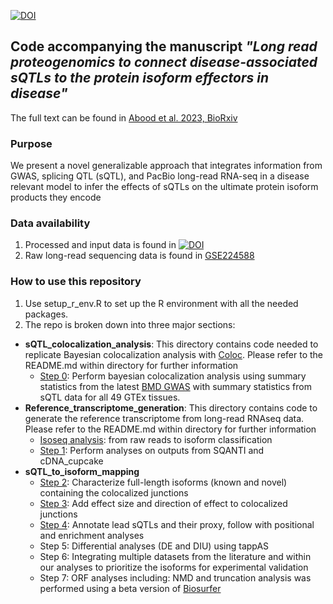 [![DOI](https://zenodo.org/badge/597128359.svg)](https://zenodo.org/badge/latestdoi/597128359)
## Code accompanying the manuscript *"Long read proteogenomics to connect disease-associated sQTLs to the protein isoform effectors in disease"* 

The full text can be found in [Abood et al. 2023, BioRxiv](https://www.biorxiv.org/content/10.1101/2023.03.17.531557v1) 

### Purpose 

We present a novel generalizable approach that integrates information from GWAS, splicing QTL (sQTL), and PacBio long-read RNA-seq in a disease relevant model to infer the effects of sQTLs on the ultimate protein isoform products they encode

### Data availability 
1. Processed and input data is found in [![DOI](https://zenodo.org/badge/DOI/10.5281/zenodo.7603851.svg)](https://doi.org/10.5281/zenodo.7603851)
2. Raw long-read sequencing data is found in [GSE224588](https://www.ncbi.nlm.nih.gov/geo/query/acc.cgi?acc=GSE224588)

### How to use this repository

1. Use setup_r_env.R to set up the R environment with all the needed packages. 
2. The repo is broken down into three major sections: 
  - **sQTL_colocalization_analysis**: This directory contains code needed to replicate Bayesian colocalization analysis with [Coloc](https://journals.plos.org/plosgenetics/article?id=10.1371/journal.pgen.1004383). Please refer to the README.md within directory for further information
    - [Step 0](https://github.com/aa9gj/Bone_proteogenomics_manuscript/tree/main/sQTL_colocalization_analysis/Step0_Colocalization): Perform bayesian colocalization analysis using summary statistics from the latest [BMD GWAS](https://www.nature.com/articles/s41588-018-0302-x) with summary statistics from sQTL data for all 49 GTEx tissues. 
  - **Reference_transcriptome_generation**: This directory contains code to generate the reference transcriptome from long-read RNAseq data. Please refer to the README.md within directory for further information
    - [Isoseq analysis](https://github.com/aa9gj/Bone_proteogenomics_manuscript/blob/main/Reference_transcriptome_generation/Isoseq_analysis/Isoseq_analysis.md): from raw reads to isoform classification
    - [Step 1](https://github.com/aa9gj/Bone_proteogenomics_manuscript/tree/main/Reference_transcriptome_generation/Step1_Long-read_RNAseq_filtering_in_hFOBs): Perform analyses on outputs from SQANTI and cDNA_cupcake
  - **sQTL_to_isoform_mapping**
    - [Step 2](https://github.com/aa9gj/Bone_proteogenomics_manuscript/tree/main/sQTL_to_isoform_mapping/Step2_sQTL_coloc_res_hFOBs_isoforms): Characterize full-length isoforms (known and novel) containing the colocalized junctions
    - [Step 3](https://github.com/aa9gj/Bone_proteogenomics_manuscript/tree/main/sQTL_to_isoform_mapping/Step3_Add_effect_size): Add effect size and direction of effect to colocalized junctions
    - [Step 4](https://github.com/aa9gj/Bone_proteogenomics_manuscript/tree/main/sQTL_to_isoform_mapping/Step4_event_annotaion_and_enrichment): Annotate lead sQTLs and their proxy, follow with positional and enrichment analyses
    - Step 5: Differential analyses (DE and DIU) using tappAS
    - Step 6: Integrating multiple datasets from the literature and within our analyses to prioritize the isoforms for experimental validation
    - Step 7: ORF analyses including: NMD and truncation analysis was performed using a beta version of [Biosurfer](https://github.com/sheynkman-lab/Biosurfer_BMD_analysis) 
